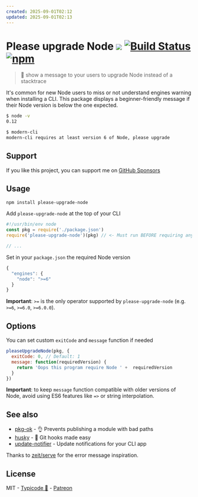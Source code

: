 ```yaml
---
created: 2025-09-01T02:12
updated: 2025-09-01T02:13
---
```

# Please upgrade Node [![](http://img.shields.io/npm/dm/please-upgrade-node.svg?style=flat)](https://www.npmjs.org/package/please-upgrade-node) [![Build Status](https://travis-ci.org/typicode/please-upgrade-node.svg?branch=master)](https://travis-ci.org/typicode/please-upgrade-node) [![npm](https://img.shields.io/npm/v/please-upgrade-node.svg)](https://www.npmjs.com/package/please-upgrade-node)

> :information_desk_person: show a message to your users to upgrade Node instead of a stacktrace 

It's common for new Node users to miss or not understand engines warning when installing a CLI. This package displays a beginner-friendly message if their Node version is below the one expected.

```sh
$ node -v
0.12

$ modern-cli
modern-cli requires at least version 6 of Node, please upgrade
```

## Support

If you like this project, you can support me on [GitHub Sponsors](https://github.com/users/typicode/sponsorship)

## Usage

```sh
npm install please-upgrade-node
```

Add `please-upgrade-node` at the top of your CLI

```js
#!/usr/bin/env node
const pkg = require('./package.json')
require('please-upgrade-node')(pkg) // <- Must run BEFORE requiring any other modules

// ...
```

Set in your `package.json` the required Node version

```js
{
  "engines": {
    "node": ">=6"
  }
}
```

__Important__: `>=` is the only operator supported by `please-upgrade-node` (e.g. `>=6`, `>=6.0`, `>=6.0.0`).

## Options

You can set custom `exitCode` and `message` function if needed

```js
pleaseUpgradeNode(pkg, {
  exitCode: 0, // Default: 1
  message: function(requiredVersion) {
    return 'Oops this program require Node ' +  requiredVersion
  }
})
```

__Important__: to keep `message` function compatible with older versions of Node, avoid using ES6 features like `=>` or string interpolation.

## See also

* [pkg-ok](https://github.com/typicode/pkg-ok) - :ok_hand: Prevents publishing a module with bad paths
* [husky](https://github.com/typicode/husky) - :dog: Git hooks made easy
* [update-notifier](https://github.com/yeoman/update-notifier) - Update notifications for your CLI app 

Thanks to [zeit/serve](https://github.com/zeit/serve) for the error message inspiration.

## License

MIT - [Typicode :cactus:](https://github.com/typicode) - [Patreon](https://patreon.com/typicode)
